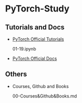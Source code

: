 # PyTorch-Study

## Tutorials and Docs

- [PyTorch Official Tutorials](https://pytorch.org/tutorials/)

    01-19.ipynb

- [PyTorch Official Docs](https://pytorch.org/docs/stable/index.html)


## Others

- Courses, Github and Books

    00-Courses&Github&Books.md